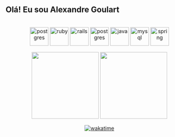 ## Olá! Eu sou Alexandre Goulart


<div align="center" style="display: inline_block"><br>
  <img align="center" alt="postgres" height="50" width="50" src="https://cdn.jsdelivr.net/gh/devicons/devicon/icons/linux/linux-original.svg">
  <img align="center" alt="ruby" height="50" width="50" src="https://cdn.jsdelivr.net/gh/devicons/devicon/icons/ruby/ruby-plain-wordmark.svg">
  <img align="center" alt="rails" height="50" width="50" src="https://cdn.jsdelivr.net/gh/devicons/devicon/icons/rails/rails-plain-wordmark.svg">
  <img align="center" alt="postgres" height="50" width="50" src="https://cdn.jsdelivr.net/gh/devicons/devicon/icons/postgresql/postgresql-plain-wordmark.svg">   
  <img align="center" alt="java" height="50" width="50" src="https://cdn.jsdelivr.net/gh/devicons/devicon@latest/icons/java/java-original.svg" />
  <img align="center" alt="mysql" height="50" width="50" src="https://cdn.jsdelivr.net/gh/devicons/devicon@latest/icons/mysql/mysql-original.svg" />
  <img align="center" alt="spring" height="50" width="50" src="https://cdn.jsdelivr.net/gh/devicons/devicon@latest/icons/spring/spring-original.svg" />
  
</div><br>

<div align="center";">

  <img height="180em" src="https://github-readme-stats.vercel.app/api?username=AlexandreGoular&theme=react&show_icons=true&hide_border=true&count_private=true">

  <img height="180em" src="https://github-readme-stats.vercel.app/api/top-langs/?username=AlexandreGoular&theme=react&show_icons=true&hide_border=true&layout=compact">
 
</div>

<div align="center";>



[![wakatime](https://wakatime.com/badge/user/018cf0c0-80bb-435c-ba5b-49593f6d4d93.svg)](https://wakatime.com/@018cf0c0-80bb-435c-ba5b-49593f6d4d93)

</div>


